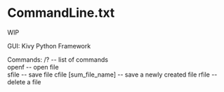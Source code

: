 # CommandLine.txt
WIP

GUI: Kivy Python Framework

Commands:
/? -- list of commands  
openf -- open file  
sfile -- save file
cfile [sum_file_name] -- save a newly created file
rfile -- delete a file
